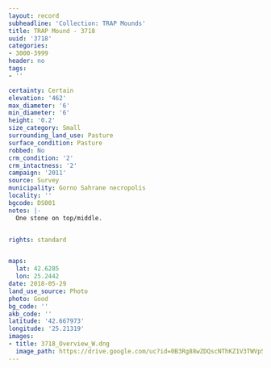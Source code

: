 ```yaml
---
layout: record
subheadline: 'Collection: TRAP Mounds'
title: TRAP Mound - 3718
uuid: '3718'
categories:
- 3000-3999
header: no
tags:
- ''

certainty: Certain
elevation: '462'
max_diameter: '6'
min_diameter: '6'
height: '0.2'
size_category: Small
surrounding_land_use: Pasture
surface_condition: Pasture
robbed: No
crm_condition: '2'
crm_intactness: '2'
campaign: '2011'
source: Survey
municipality: Gorno Sahrane necropolis
locality: ''
bgcode: DS001
notes: |-
  One stone on top/middle.


rights: standard


maps:
  lat: 42.6285
  lon: 25.2442
date: 2018-05-29
land_use_source: Photo
photo: Good
bg_code: ''
akb_code: ''
latitude: '42.667973'
longitude: '25.21319'
images:
- title: 3718_Overview_W.dng
  image_path: https://drive.google.com/uc?id=0B3Rg88wZDQscNThKZ1V3TWVpSDA
---
```

